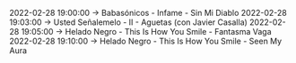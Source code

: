 2022-02-28 19:00:00 -> Babasónicos - Infame - Sin Mi Diablo
2022-02-28 19:03:00 -> Usted Señalemelo - II - Aguetas (con Javier Casalla)
2022-02-28 19:05:00 -> Helado Negro - This Is How You Smile - Fantasma Vaga
2022-02-28 19:10:00 -> Helado Negro - This Is How You Smile - Seen My Aura
